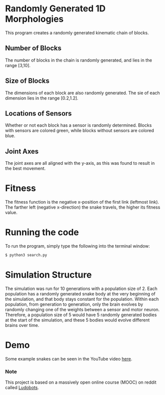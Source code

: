 # Randomly Generated 1D Morphologies

This program creates a randomly generated kinematic chain of blocks.

## Number of Blocks

The number of blocks in the chain is randomly generated, and lies in the range [3,10].

## Size of Blocks
The dimensions of each block are also randomly generated. The sie of each dimension lies in the range [0.2,1.2].

## Locations of Sensors

Whether or not each block has a sensor is randomly determined. Blocks with sensors are colored green, while blocks without sensors are colored blue.

## Joint Axes

The joint axes are all aligned with the y-axis, as this was found to result in the best movement.


# Fitness

The fitness function is the negative x-position of the first link (leftmost link). The farther left (negative x-direction) the snake travels, the higher its fitness value.


# Running the code

To run the program, simply type the following into the terminal window:

```bash
$ python3 search.py
```


# Simulation Structure

The simulation was run for 10 generations with a population size of 2. Each population has a randomly generated snake body at the very beginning of the simulation, and that body stays constant for the population. Within each population, from generation to generation, only the brain evolves by randomly changing one of the weights between a sensor and motor neuron. Therefore, a population size of 5 would have 5 randomly generated bodies at the start of the simulation, and these 5 bodies would evolve different brains over time.


# Demo

Some example snakes can be seen in the YouTube video [here](https://www.reddit.com/r/ludobots/wiki/installation/).


### Note

This project is based on a massively open online course (MOOC) on reddit called [Ludobots](https://www.reddit.com/r/ludobots/wiki/installation/).